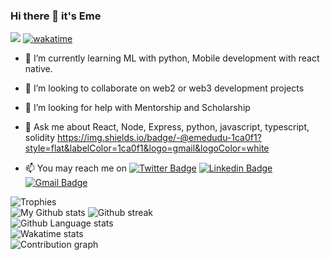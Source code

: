 ### Hi there 👋 it's Eme
![](https://komarev.com/ghpvc/?username=Emedudu)
[![wakatime](https://wakatime.com/badge/user/5ab5a4ca-593f-4544-b099-686b8ac89dca.svg)](https://wakatime.com/@5ab5a4ca-593f-4544-b099-686b8ac89dca)
- 🌱 I’m currently learning ML with python, Mobile development with react native.

- 👯 I’m looking to collaborate on web2 or web3 development projects

- 🤔 I’m looking for help with Mentorship and Scholarship

- 💬 Ask me about React, Node, Express, python, javascript, typescript, solidity
https://img.shields.io/badge/-@emedudu-1ca0f1?style=flat&labelColor=1ca0f1&logo=gmail&logoColor=white
- 📫 You may reach me on [![Twitter Badge](https://img.shields.io/badge/-@emeduduna-1ca0f1?style=flat&labelColor=1ca0f1&logo=twitter&logoColor=white)](https://twitter.com/emeduduna) [![Linkedin Badge](https://img.shields.io/badge/-emeduduna-0e76a8?style=flat&labelColor=0e76a8&logo=linkedin&logoColor=white)](https://www.linkedin.com/in/emeduduna-akerejola-823a72230/) [![Gmail Badge](https://img.shields.io/badge/-@itzemedev@gmail.com-e84393?style=flat&labelColor=e84393&logo=gmail&logoColor=red)](mailto:itzemedev@gmail.com?body=Hello%20Eme,)

<div>
  <img src="https://github-profile-trophy.vercel.app/?username=emedudu&theme=onedark" alt="Trophies" />
</div>

<div>
<!--   ![Anurag's GitHub stats](https://github-readme-stats.vercel.app/api?username=Emedudu&count_private=true) -->
  <img src="https://github-readme-stats.vercel.app/api?username=Emedudu&count_private=true&theme=tokyonight" alt="My Github stats" />
  <img src="https://github-readme-streak-stats.herokuapp.com/?user=Emedudu&theme=tokyonight" alt="Github streak" />
</div>

<div>
<!--   [![Top Langs](https://github-readme-stats.vercel.app/api/top-langs/?username=Emedudu)](https://github.com/anuraghazra/github-readme-stats) -->
  <img src="https://github-readme-stats.vercel.app/api/top-langs/?username=Emedudu&theme=tokyonight" alt="Github Language stats" />
</div>

<div>
<!--   [![willianrod's wakatime stats](https://github-readme-stats.vercel.app/api/wakatime?username=Emedudu)](https://github.com/anuraghazra/github-readme-stats) -->
  <img src="https://github-readme-stats.vercel.app/api/wakatime?username=Emedudu&theme=tokyonight" alt="Wakatime stats" />
</div>

<div>
<!--   [![willianrod's wakatime stats](https://github-readme-stats.vercel.app/api/wakatime?username=Emedudu)](https://github.com/anuraghazra/github-readme-stats) -->
  <img src="https://activity-graph.herokuapp.com/graph?username=Emedudu&theme=dracula" alt="Contribution graph" />
</div>
